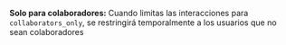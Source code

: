 **Solo para colaboradores:** Cuando limitas las interacciones para `collaborators_only`, se restringirá temporalmente a los usuarios que no sean colaboradores
